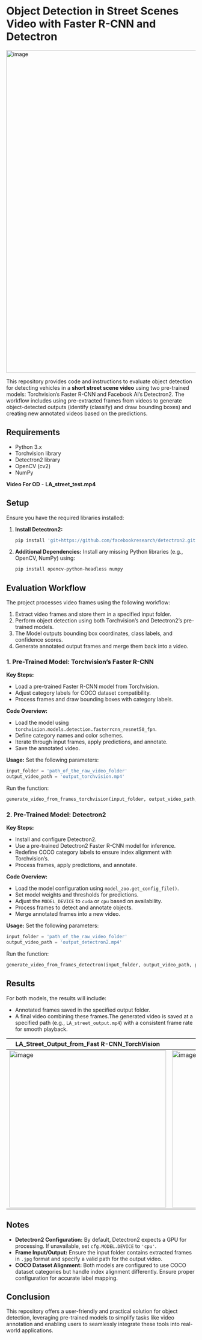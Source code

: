 # Object Detection in Street Scenes Video with Faster R-CNN and Detectron

<img width="857" alt="image" src="https://github.com/user-attachments/assets/33dacb34-937e-45cd-8438-98fa948f465b" />


This repository provides code and instructions to evaluate object detection for detecting vehicles in a **short street scene video** using two pre-trained models: Torchvision’s Faster R-CNN and Facebook AI’s Detectron2. The workflow includes using pre-extracted frames from videos to generate object-detected outputs (identify (classify) and draw bounding boxes) and creating new annotated videos based on the predictions.

## Requirements
- Python 3.x
- Torchvision library
- Detectron2 library
- OpenCV (cv2)
- NumPy

**Video For OD** - **LA_street_test.mp4**

## Setup
Ensure you have the required libraries installed:

1. **Install Detectron2:**
   ```bash
   pip install 'git+https://github.com/facebookresearch/detectron2.git'
   ```

2. **Additional Dependencies:**
   Install any missing Python libraries (e.g., OpenCV, NumPy) using:
   ```bash
   pip install opencv-python-headless numpy
   ```

## Evaluation Workflow
The project processes video frames using the following workflow:

1. Extract video frames and store them in a specified input folder.
2. Perform object detection using both Torchvision’s and Detectron2’s pre-trained models.
3. The Model outputs bounding box coordinates, class labels, and confidence scores.
4. Generate annotated output frames and merge them back into a video.

### 1. Pre-Trained Model: Torchvision’s Faster R-CNN

**Key Steps:**
- Load a pre-trained Faster R-CNN model from Torchvision.
- Adjust category labels for COCO dataset compatibility.
- Process frames and draw bounding boxes with category labels.

**Code Overview:**
- Load the model using `torchvision.models.detection.fasterrcnn_resnet50_fpn`.
- Define category names and color schemes.
- Iterate through input frames, apply predictions, and annotate.
- Save the annotated video.

**Usage:**
Set the following parameters:
```python
input_folder = 'path_of_the_raw_video_folder'
output_video_path = 'output_torchvision.mp4'
```
Run the function:
```python
generate_video_from_frames_torchvision(input_folder, output_video_path, model)
```

### 2. Pre-Trained Model: Detectron2

**Key Steps:**
- Install and configure Detectron2.
- Use a pre-trained Detectron2 Faster R-CNN model for inference.
- Redefine COCO category labels to ensure index alignment with Torchvision’s.
- Process frames, apply predictions, and annotate.

**Code Overview:**
- Load the model configuration using `model_zoo.get_config_file()`.
- Set model weights and thresholds for predictions.
- Adjust the `MODEL_DEVICE` to `cuda` or `cpu` based on availability.
- Process frames to detect and annotate objects.
- Merge annotated frames into a new video.

**Usage:**
Set the following parameters:
```python
input_folder = 'path_of_the_raw_video_folder'
output_video_path = 'output_detectron2.mp4'
```
Run the function:
```python
generate_video_from_frames_detectron(input_folder, output_video_path, predictor)
```

## Results
For both models, the results will include:
- Annotated frames saved in the specified output folder.
- A final video combining these frames.The generated video is saved at a specified path (e.g., `LA_street_output.mp4`) with a consistent frame rate for smooth playback.
  
|LA_Street_Output_from_Fast R-CNN_TorchVision|LA_Street_Output_from_Detectron2|
|---|---|
|<img width="417" alt="image" src="https://github.com/user-attachments/assets/b1da9c29-cea9-4ae8-bf9d-f8c4729b0bb0" />|<img width="417" alt="image" src="https://github.com/user-attachments/assets/a02dd430-5b5d-4d60-a466-fdbc3ae5e136" />| 

## Notes
- **Detectron2 Configuration:** By default, Detectron2 expects a GPU for processing. If unavailable, set `cfg.MODEL.DEVICE` to `'cpu'`.
- **Frame Input/Output:** Ensure the input folder contains extracted frames in `.jpg` format and specify a valid path for the output video.
- **COCO Dataset Alignment:** Both models are configured to use COCO dataset categories but handle index alignment differently. Ensure proper configuration for accurate label mapping.

## Conclusion

This repository offers a user-friendly and practical solution for object detection, leveraging pre-trained models to simplify tasks like video annotation and enabling users to seamlessly integrate these tools into real-world applications.




